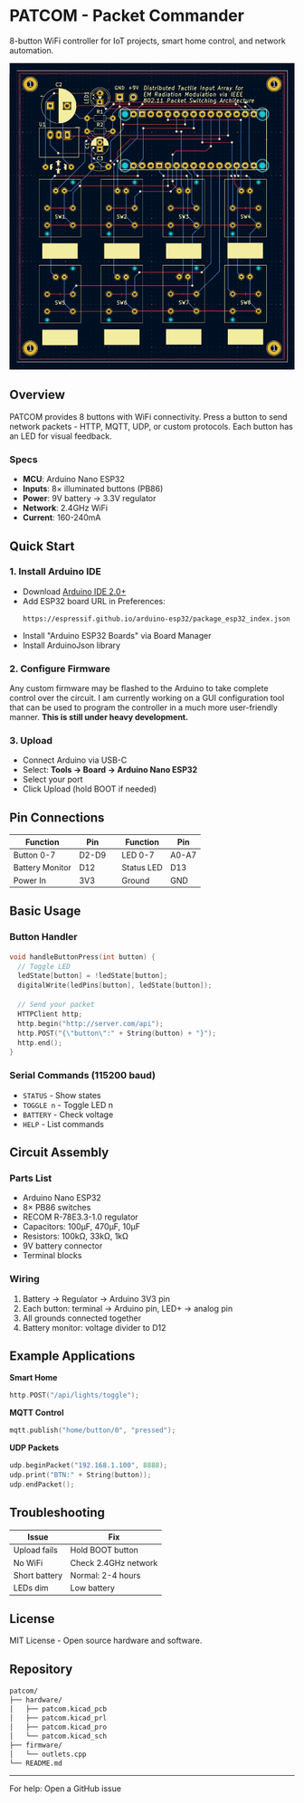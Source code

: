 # PATCOM - Packet Commander

8-button WiFi controller for IoT projects, smart home control, and network automation.

![PATCOM](./assets/patcom.png)

## Overview

PATCOM provides 8 buttons with WiFi connectivity. Press a button to send network packets - HTTP, MQTT, UDP, or custom protocols. Each button has an LED for visual feedback.

### Specs
- **MCU**: Arduino Nano ESP32
- **Inputs**: 8× illuminated buttons (PB86)
- **Power**: 9V battery → 3.3V regulator
- **Network**: 2.4GHz WiFi
- **Current**: 160-240mA

## Quick Start

### 1. Install Arduino IDE
- Download [Arduino IDE 2.0+](https://www.arduino.cc/en/software)
- Add ESP32 board URL in Preferences:
  ```
  https://espressif.github.io/arduino-esp32/package_esp32_index.json
  ```
- Install "Arduino ESP32 Boards" via Board Manager
- Install ArduinoJson library

### 2. Configure Firmware
Any custom firmware may be flashed to the Arduino to take complete control over the circuit. I am currently working on a GUI configuration tool that can be used to program the controller in a much more user-friendly manner. **This is still under heavy development.**

### 3. Upload
- Connect Arduino via USB-C
- Select: **Tools → Board → Arduino Nano ESP32**
- Select your port
- Click Upload (hold BOOT if needed)

## Pin Connections

| Function | Pin | | Function | Pin |
|----------|-----|-|----------|-----|
| Button 0-7 | D2-D9 | | LED 0-7 | A0-A7 |
| Battery Monitor | D12 | | Status LED | D13 |
| Power In | 3V3 | | Ground | GND |

## Basic Usage

### Button Handler
```cpp
void handleButtonPress(int button) {
  // Toggle LED
  ledState[button] = !ledState[button];
  digitalWrite(ledPins[button], ledState[button]);
  
  // Send your packet
  HTTPClient http;
  http.begin("http://server.com/api");
  http.POST("{\"button\":" + String(button) + "}");
  http.end();
}
```

### Serial Commands (115200 baud)
- `STATUS` - Show states
- `TOGGLE n` - Toggle LED n
- `BATTERY` - Check voltage
- `HELP` - List commands

## Circuit Assembly

### Parts List
- Arduino Nano ESP32
- 8× PB86 switches
- RECOM R-78E3.3-1.0 regulator
- Capacitors: 100µF, 470µF, 10µF
- Resistors: 100kΩ, 33kΩ, 1kΩ
- 9V battery connector
- Terminal blocks

### Wiring
1. Battery → Regulator → Arduino 3V3 pin
2. Each button: terminal → Arduino pin, LED+ → analog pin
3. All grounds connected together
4. Battery monitor: voltage divider to D12

## Example Applications

**Smart Home**
```cpp
http.POST("/api/lights/toggle");
```

**MQTT Control**
```cpp
mqtt.publish("home/button/0", "pressed");
```

**UDP Packets**
```cpp
udp.beginPacket("192.168.1.100", 8888);
udp.print("BTN:" + String(button));
udp.endPacket();
```

## Troubleshooting

| Issue | Fix |
|-------|-----|
| Upload fails | Hold BOOT button |
| No WiFi | Check 2.4GHz network |
| Short battery | Normal: 2-4 hours |
| LEDs dim | Low battery |

## License

MIT License - Open source hardware and software.

## Repository

```
patcom/
├── hardware/
│   ├── patcom.kicad_pcb
│   ├── patcom.kicad_prl
│   ├── patcom.kicad_pro
│   └── patcom.kicad_sch
├── firmware/
│   └── outlets.cpp
└── README.md
```

---

For help: Open a GitHub issue
